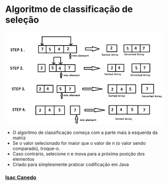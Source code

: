 # Algoritmo de classificação de seleção

![Selection Sort Algorithm](https://github.com/isaccanedo/selection-sort-algorithm/blob/master/algoritmo.png)

* O algoritmo de classificação começa com a parte mais à esquerda da matriz
* Se o valor selecionado for maior que o valor de n (o valor sendo comparado), troque-o. 
* Caso contrário, selecione n e mova para a próxima posição dos elementos
* Criado para simplesmente praticar codificação em Java

### [Isac Canedo](https://github.com/isaccanedo/selection-sort-algorithm)

